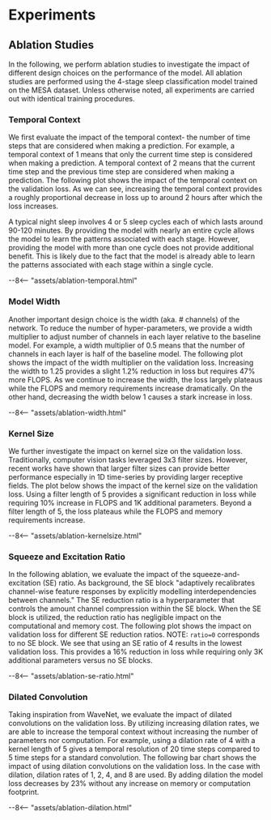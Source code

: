 # Experiments

<!-- ## Architecture Exploration
TCN, RNN, Unet
Quantization
fp32 int16x8 int8x8 -->


## Ablation Studies

In the following, we perform ablation studies to investigate the impact of different design choices on the performance of the model. All ablation studies are performed using the 4-stage sleep classification model trained on the MESA dataset. Unless otherwise noted, all experiments are carried out with identical training procedures.

### Temporal Context

We first evaluate the impact of the temporal context- the number of time steps that are considered when making a prediction. For example, a temporal context of 1 means that only the current time step is considered when making a prediction. A temporal context of 2 means that the current time step and the previous time step are considered when making a prediction. The following plot shows the impact of the temporal context on the validation loss. As we can see, increasing the temporal context provides a roughly proportional decrease in loss up to around 2 hours after which the loss increases.

A typical night sleep involves 4 or 5 sleep cycles each of which lasts around 90-120 minutes. By providing the model with nearly an entire cycle allows the model to learn the patterns associated with each stage. However, providing the model with more than one cycle does not provide additional benefit. This is likely due to the fact that the model is already able to learn the patterns associated with each stage within a single cycle.

<div class="sk-plotly-graph-div">
--8<-- "assets/ablation-temporal.html"
</div>


### Model Width

Another important design choice is the width (aka. # channels) of the network. To reduce the number of hyper-parameters, we provide a width multiplier to adjust number of channels in each layer relative to the baseline model. For example, a width multiplier of 0.5 means that the number of channels in each layer is half of the baseline model. The following plot shows the impact of the width multiplier on the validation loss. Increasing the width to 1.25 provides a slight 1.2% reduction in loss but requires 47% more FLOPS. As we continue to increase the width, the loss largely plateaus while the FLOPS and memory requirements increase dramatically. On the other hand, decreasing the width below 1 causes a stark increase in loss.

<div class="sk-plotly-graph-div">
--8<-- "assets/ablation-width.html"
</div>


### Kernel Size

We further investigate the impact on kernel size on the validation loss. Traditionally, computer vision tasks leveraged 3x3 filter sizes. However, recent works have shown that larger filter sizes can provide better performance especially in 1D time-series by providing larger receptive fields. The plot below shows the impact of the kernel size on the validation loss. Using a filter length of 5 provides a significant reduction in loss while requiring 10% increase in FLOPS and 1K additional parameters. Beyond a filter length of 5, the loss plateaus while the FLOPS and memory requirements increase.

<div class="sk-plotly-graph-div">
--8<-- "assets/ablation-kernelsize.html"
</div>


### Squeeze and Excitation Ratio

In the following ablation, we evaluate the impact of the squeeze-and-excitation (SE) ratio. As background, the SE block "adaptively recalibrates channel-wise feature responses by explicitly modelling interdependencies between channels." The SE reduction ratio is a hyperparameter that controls the amount channel compression within the SE block. When the SE block is utilized, the reduction ratio has negligible impact on the computational and memory cost. The following plot shows the impact on validation loss for different SE reduction ratios. NOTE: `ratio=0` corresponds to no SE block. We see that using an SE ratio of 4 results in the lowest validation loss. This provides a 16% reduction in loss while requiring only 3K additional parameters versus no SE blocks.

<div class="sk-plotly-graph-div">
--8<-- "assets/ablation-se-ratio.html"
</div>


### Dilated Convolution

Taking inspiration from WaveNet, we evaluate the impact of dilated convolutions on the validation loss. By utilizing increasing dilation rates, we are able to increase the temporal context without increasing the number of parameters nor computation. For example, using a dilation rate of 4 with a kernel length of 5 gives a temporal resolution of 20 time steps compared to 5 time steps for a standard convolution. The following bar chart shows the impact of using dilation convolutions on the validation loss. In the case with dilation, dilation rates of 1, 2, 4, and 8 are used. By adding dilation the model loss decreases by 23% without any increase on memory or computation footprint.


<div class="sk-plotly-graph-div">
--8<-- "assets/ablation-dilation.html"
</div>

